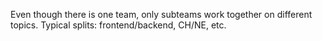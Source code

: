 Even though there is one team, only subteams work together on different topics.
Typical splits: frontend/backend, CH/NE, etc.